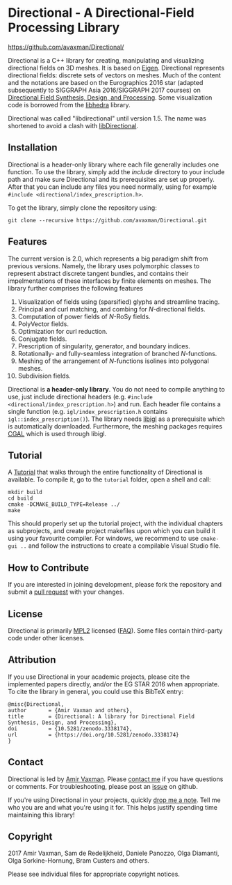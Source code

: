 # Directional - A Directional-Field Processing Library

<https://github.com/avaxman/Directional/>

Directional is a C++ library for creating, manipulating and visualizing directional fields on 3D meshes. It is based on [Eigen](http://eigen.tuxfamily.org/). Directional represents directional fields:  discrete sets of vectors on meshes. Much of the content and the notations are based on the Eurographics 2016 star (adapted subsequently to SIGGRAPH Asia 2016/SIGGRAPH 2017 courses) on [Directional Field Synthesis, Design, and Processing](https://github.com/avaxman/DirectionalFieldSynthesis). Some visualization code is borrowed from the [libhedra](https://github.com/avaxman/libhedra) library.

Directional was called "libdirectional" until version 1.5. The name was shortened to avoid a clash with [libDirectional](https://github.com/libDirectional/libDirectional).

## Installation
Directional is a header-only library where each file generally includes one function. To use the library, simply add the _include_ directory to your include path and make sure Directional and its prerequisites are set up properly. After that you can include any files you need normally, using for example `#include <directional/index_prescription.h>`.

To get the library, simply clone the repository using:
```git
git clone --recursive https://github.com/avaxman/Directional.git
```

## Features
The current version is 2.0, which represents a big paradigm shift from previous versions. Namely, the library uses polymorphic classes to represent abstract discrete tangent bundles, and contains their impelmentations of these interfaces by finite elements on meshes. The library further comprises the following features

1. Visualization of fields using (sparsified) glyphs and streamline tracing.
2. Principal and curl matching, and combing for $N$-directional fields.
3. Computation of power fields of $N$-RoSy fields.
4. PolyVector fields.
5. Optimization for curl reduction.
6. Conjugate fields.
7. Prescription of singularity, generator, and boundary indices.
8. Rotationally- and fully-seamless integration of branched $N$-functions.
9. Meshing of the arrangement of $N$-functions isolines into polygonal meshes.
10. Subdivision fields.

Directional is **a header-only library**. You do not need to compile anything to use,
just include directional headers (e.g. `#include <directional/index_prescription.h>`) and run.  Each
header file contains a single function (e.g. `igl/index_prescription.h` contains
`igl::index_prescription()`). The library needs [libigl](https://github.com/libigl/libigl) as a prerequisite which is automatically downloaded. Furthermore, the meshing packages requires [CGAL](https://www.cgal.org/) which is used through libigl.


## Tutorial
A [Tutorial](https://avaxman.github.io/Directional/tutorial/) that walks through the entire functionality of Directional is available. To compile it, go to the `tutorial` folder, open a shell and call:

```
mkdir build
cd build
cmake -DCMAKE_BUILD_TYPE=Release ../
make
```
This should properly set up the tutorial project, with the individual chapters as subprojects, and create project makefiles upon which you can build it using your favourite compiler. For windows, we recommend to use `cmake-gui ..` and follow the instructions to create a compilable Visual Studio file.

## How to Contribute

If you are interested in joining development, please fork the repository and submit a [pull request](https://help.github.com/articles/using-pull-requests/) with your changes.

## License
Directional is primarily [MPL2](https://www.mozilla.org/MPL/2.0/) licensed ([FAQ](https://www.mozilla.org/MPL/2.0/FAQ/)). Some files contain third-party code under other licenses.

## Attribution

If you use Directional in your academic projects, please cite the implemented papers directly, and/or the EG STAR 2016 when appropriate. To cite the library in general, you could use this BibTeX entry:

```
@misc{Directional,
author       = {Amir Vaxman and others},
title        = {Directional: A library for Directional Field Synthesis, Design, and Processing},
doi          = {10.5281/zenodo.3338174},
url          = {https://doi.org/10.5281/zenodo.3338174}
}
```

## Contact

Directional is led by [Amir Vaxman](https://avaxman.github.io/). Please [contact me](mailto:avaxman@gmail.com) if you have questions or comments. For troubleshooting, please post an [issue](https://github.com/avaxman/Directional/issues) on github.

If you're using Directional in your projects, quickly [drop me a note](mailto:avaxman@gmail.com). Tell me who you are and what you're using it for. This helps justify spending time maintaining this library!

## Copyright
2017 Amir Vaxman, Sam de Redelijkheid, Daniele Panozzo, Olga Diamanti, Olga Sorkine-Hornung, Bram Custers and others.

Please see individual files for appropriate copyright notices.
